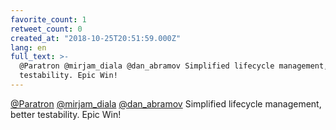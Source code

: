 ```yaml
---
favorite_count: 1
retweet_count: 0
created_at: "2018-10-25T20:51:59.000Z"
lang: en
full_text: >-
  @Paratron @mirjam_diala @dan_abramov Simplified lifecycle management, better
  testability. Epic Win!
---
```


[@Paratron](https://twitter.com/Paratron)
[@mirjam_diala](https://twitter.com/mirjam_diala)
[@dan_abramov](https://twitter.com/dan_abramov) Simplified lifecycle management,
better testability. Epic Win!
